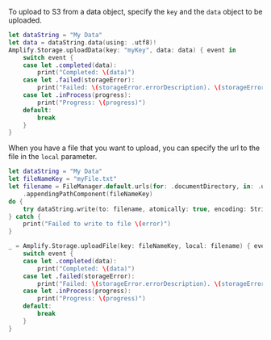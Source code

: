 To upload to S3 from a data object, specify the `key` and the `data` object to be uploaded.

```swift
let dataString = "My Data"
let data = dataString.data(using: .utf8)!
Amplify.Storage.uploadData(key: "myKey", data: data) { event in
    switch event {
    case let .completed(data):
        print("Completed: \(data)")
    case let .failed(storageError):
        print("Failed: \(storageError.errorDescription). \(storageError.recoverySuggestion)")
    case let .inProcess(progress):
        print("Progress: \(progress)")
    default:
        break
    }
}
```

When you have a file that you want to upload, you can specify the url to the file in the `local` parameter.

```swift
let dataString = "My Data"
let fileNameKey = "myFile.txt"
let filename = FileManager.default.urls(for: .documentDirectory, in: .userDomainMask)[0]
    .appendingPathComponent(fileNameKey)
do {
    try dataString.write(to: filename, atomically: true, encoding: String.Encoding.utf8)
} catch {
    print("Failed to write to file \(error)")
}

_ = Amplify.Storage.uploadFile(key: fileNameKey, local: filename) { event in
    switch event {
    case let .completed(data):
        print("Completed: \(data)")
    case let .failed(storageError):
        print("Failed: \(storageError.errorDescription). \(storageError.recoverySuggestion)")
    case let .inProcess(progress):
        print("Progress: \(progress)")
    default:
        break
    }
}
```
